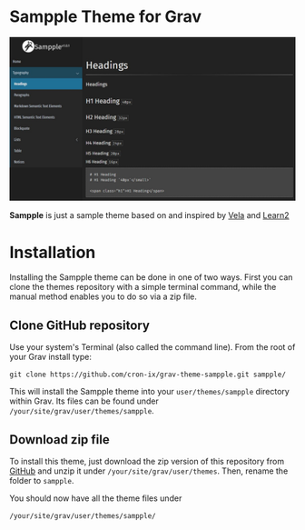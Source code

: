 # Sampple Theme for Grav

![](assets/screenshot.jpg)

**Sampple** is just a sample theme based on and inspired by [Vela](https://github.com/danzinger/grav-theme-vela) and [Learn2](https://github.com/getgrav/grav-theme-learn2)

# Installation

Installing the Sampple theme can be done in one of two ways. First you can clone the themes repository with a simple terminal command, while the manual method enables you to do so via a zip file. 

## Clone GitHub repository

Use your system's Terminal (also called the command line).  From the root of your Grav install type:

```cd user/themes
git clone https://github.com/cron-ix/grav-theme-sampple.git sampple/
```

This will install the Sampple theme into your `user/themes/sampple` directory within Grav. Its files can be found under `/your/site/grav/user/themes/sampple`.

## Download zip file

To install this theme, just download the zip version of this repository from [GitHub](https://github.com/cron-ix/grav-theme-sampple) and unzip it under `/your/site/grav/user/themes`. Then, rename the folder to `sampple`.

You should now have all the theme files under

    /your/site/grav/user/themes/sampple/